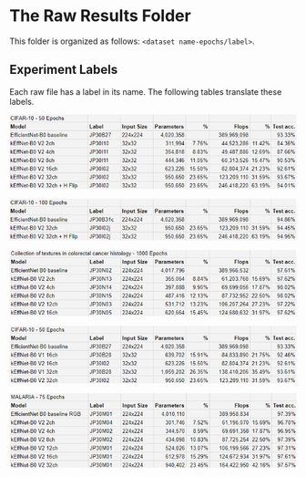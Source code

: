  
# The Raw Results Folder
This folder is organized as follows: `<dataset name-epochs/label>`.

## Experiment Labels
Each raw file has a label in its name. The following tables translate these labels.

<p><img src="../docs/cifar10-50epochs.png"></img></p>

<p><img src="../docs/cifar10-180epochs.png"></img></p>

<p><img src="../docs/colorectal-1000epochs.png"></img></p>

<p><img src="../docs/comparing.png"></img></p>

<p><img src="../docs/malaria-75epochs.png"></img></p>

